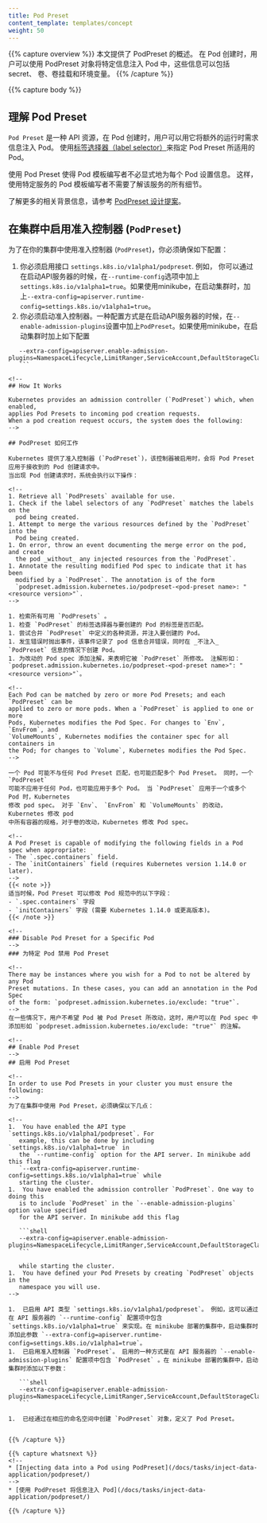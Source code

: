 ```yaml
---
title: Pod Preset
content_template: templates/concept
weight: 50
---
```


<!--
---
reviewers:
- jessfraz
title: Pod Preset
content_template: templates/concept
weight: 50
---
-->

<!--
This page provides an overview of PodPresets, which are objects for injecting
certain information into pods at creation time. The information can include
secrets, volumes, volume mounts, and environment variables.
-->
{{% capture overview %}}
本文提供了 PodPreset 的概述。 在 Pod 创建时，用户可以使用 PodPreset 对象将特定信息注入 Pod 中，这些信息可以包括 secret、 卷、卷挂载和环境变量。
{{% /capture %}}


{{% capture body %}}

<!--
## Understanding Pod Presets
-->
## 理解 Pod Preset

<!--
A `Pod Preset` is an API resource for injecting additional runtime requirements
into a Pod at creation time.
You use [label selectors](/docs/concepts/overview/working-with-objects/labels/#label-selectors)
to specify the Pods to which a given Pod Preset applies.
-->
`Pod Preset` 是一种 API 资源，在 Pod 创建时，用户可以用它将额外的运行时需求信息注入 Pod。
使用[标签选择器（label selector）](/docs/concepts/overview/working-with-objects/labels/#label-selectors)来指定 Pod Preset 所适用的 Pod。

<!--
Using a Pod Preset allows pod template authors to not have to explicitly provide
all information for every pod. This way, authors of pod templates consuming a
specific service do not need to know all the details about that service.
-->

使用 Pod Preset 使得 Pod 模板编写者不必显式地为每个 Pod 设置信息。
这样，使用特定服务的 Pod 模板编写者不需要了解该服务的所有细节。

<!--
For more information about the background, see the [design proposal for PodPreset](https://git.k8s.io/community/contributors/design-proposals/service-catalog/pod-preset.md).
-->

了解更多的相关背景信息，请参考 [ PodPreset 设计提案](https://git.k8s.io/community/contributors/design-proposals/service-catalog/pod-preset.md)。

<!--
## Enable PodPreset in your cluster {#enable-pod-preset}

In order to use Pod presets in your cluster you must ensure the following:

1.  You have enabled the API type `settings.k8s.io/v1alpha1/podpreset`. For
    example, this can be done by including `settings.k8s.io/v1alpha1=true` in
    the `--runtime-config` option for the API server. In minikube add this flag
    `--extra-config=apiserver.runtime-config=settings.k8s.io/v1alpha1=true` while
    starting the cluster.
1.  You have enabled the admission controller `PodPreset`. One way to doing this
    is to include `PodPreset` in the `--enable-admission-plugins` option value specified
    for the API server. In minikube, add this flag
    
    ```shell
    --extra-config=apiserver.enable-admission-plugins=NamespaceLifecycle,LimitRanger,ServiceAccount,DefaultStorageClass,DefaultTolerationSeconds,NodeRestriction,MutatingAdmissionWebhook,ValidatingAdmissionWebhook,ResourceQuota,PodPreset
    ```
    
    while starting the cluster.
-->

## 在集群中启用准入控制器 (`PodPreset`)

为了在你的集群中使用准入控制器 (`PodPreset`)，你必须确保如下配置：

1. 你必须启用接口 `settings.k8s.io/v1alpha1/podpreset`. 例如， 你可以通过在启动API服务器的时候，在`--runtime-config`选项中加上`settings.k8s.io/v1alpha1=true`。如果使用minikube，在启动集群时，加上`--extra-config=apiserver.runtime-config=settings.k8s.io/v1alpha1=true`。
1. 你必须启动准入控制器。一种配置方式是在启动API服务器的时候，在`--enable-admission-plugins`设置中加上`PodPreset`。如果使用minikube，在启动集群时加上如下配置
 ```shell
    --extra-config=apiserver.enable-admission-plugins=NamespaceLifecycle,LimitRanger,ServiceAccount,DefaultStorageClass,DefaultTolerationSeconds,NodeRestriction,MutatingAdmissionWebhook,ValidatingAdmissionWebhook,ResourceQuota,PodPreset
    ```

<!--
## How It Works

Kubernetes provides an admission controller (`PodPreset`) which, when enabled,
applies Pod Presets to incoming pod creation requests.
When a pod creation request occurs, the system does the following:
-->

## PodPreset 如何工作

Kubernetes 提供了准入控制器 (`PodPreset`)，该控制器被启用时，会将 Pod Preset 
应用于接收到的 Pod 创建请求中。
当出现 Pod 创建请求时，系统会执行以下操作：

<!--
1. Retrieve all `PodPresets` available for use.
1. Check if the label selectors of any `PodPreset` matches the labels on the
   pod being created.
1. Attempt to merge the various resources defined by the `PodPreset` into the
   Pod being created.
1. On error, throw an event documenting the merge error on the pod, and create
   the pod _without_ any injected resources from the `PodPreset`.
1. Annotate the resulting modified Pod spec to indicate that it has been
   modified by a `PodPreset`. The annotation is of the form
   `podpreset.admission.kubernetes.io/podpreset-<pod-preset name>: "<resource version>"`.
-->

1. 检索所有可用 `PodPresets` 。
1. 检查 `PodPreset` 的标签选择器与要创建的 Pod 的标签是否匹配。
1. 尝试合并 `PodPreset` 中定义的各种资源，并注入要创建的 Pod。
1. 发生错误时抛出事件，该事件记录了 pod 信息合并错误，同时在 _不注入_ `PodPreset` 信息的情况下创建 Pod。
1. 为改动的 Pod spec 添加注解，来表明它被 `PodPreset` 所修改。 注解形如：
`podpreset.admission.kubernetes.io/podpreset-<pod-preset name>": "<resource version>"`。

<!--
Each Pod can be matched by zero or more Pod Presets; and each `PodPreset` can be
applied to zero or more pods. When a `PodPreset` is applied to one or more
Pods, Kubernetes modifies the Pod Spec. For changes to `Env`, `EnvFrom`, and
`VolumeMounts`, Kubernetes modifies the container spec for all containers in
the Pod; for changes to `Volume`, Kubernetes modifies the Pod Spec.
-->

一个 Pod 可能不与任何 Pod Preset 匹配，也可能匹配多个 Pod Preset。 同时，一个 `PodPreset` 
可能不应用于任何 Pod，也可能应用于多个 Pod。 当 `PodPreset` 应用于一个或多个 Pod 时，Kubernetes
修改 pod spec。 对于 `Env`、 `EnvFrom` 和 `VolumeMounts` 的改动， Kubernetes 修改 pod
中所有容器的规格，对于卷的改动，Kubernetes 修改 Pod spec。

<!--
A Pod Preset is capable of modifying the following fields in a Pod spec when appropriate:
- The `.spec.containers` field.
- The `initContainers` field (requires Kubernetes version 1.14.0 or later).
-->
{{< note >}}
适当时候，Pod Preset 可以修改 Pod 规范中的以下字段：
- `.spec.containers` 字段
- `initContainers` 字段 (需要 Kubernetes 1.14.0 或更高版本)。
{{< /note >}}

<!--
### Disable Pod Preset for a Specific Pod
-->
### 为特定 Pod 禁用 Pod Preset

<!--
There may be instances where you wish for a Pod to not be altered by any Pod
Preset mutations. In these cases, you can add an annotation in the Pod Spec
of the form: `podpreset.admission.kubernetes.io/exclude: "true"`.
-->
在一些情况下，用户不希望 Pod 被 Pod Preset 所改动，这时，用户可以在 Pod spec 中添加形如 `podpreset.admission.kubernetes.io/exclude: "true"` 的注解。

<!--
## Enable Pod Preset
-->
## 启用 Pod Preset

<!--
In order to use Pod Presets in your cluster you must ensure the following:
-->
为了在集群中使用 Pod Preset，必须确保以下几点：

<!--
1.  You have enabled the API type `settings.k8s.io/v1alpha1/podpreset`. For
    example, this can be done by including `settings.k8s.io/v1alpha1=true` in
    the `--runtime-config` option for the API server. In minikube add this flag
    `--extra-config=apiserver.runtime-config=settings.k8s.io/v1alpha1=true` while
    starting the cluster.
1.  You have enabled the admission controller `PodPreset`. One way to doing this
    is to include `PodPreset` in the `--enable-admission-plugins` option value specified
    for the API server. In minikube add this flag
    
    ```shell
    --extra-config=apiserver.enable-admission-plugins=NamespaceLifecycle,LimitRanger,ServiceAccount,DefaultStorageClass,DefaultTolerationSeconds,NodeRestriction,MutatingAdmissionWebhook,ValidatingAdmissionWebhook,ResourceQuota,PodPreset
    ```
    
    while starting the cluster.
1.  You have defined your Pod Presets by creating `PodPreset` objects in the
    namespace you will use.
-->

1.  已启用 API 类型 `settings.k8s.io/v1alpha1/podpreset`。 例如，这可以通过在 API 服务器的 `--runtime-config` 配置项中包含 `settings.k8s.io/v1alpha1=true` 来实现。在 minikube 部署的集群中，启动集群时添加此参数 `--extra-config=apiserver.runtime-config=settings.k8s.io/v1alpha1=true`。
1.  已启用准入控制器 `PodPreset`。 启用的一种方式是在 API 服务器的 `--enable-admission-plugins` 配置项中包含 `PodPreset` 。在 minikube 部署的集群中，启动集群时添加以下参数：

    ```shell
    --extra-config=apiserver.enable-admission-plugins=NamespaceLifecycle,LimitRanger,ServiceAccount,DefaultStorageClass,DefaultTolerationSeconds,NodeRestriction,MutatingAdmissionWebhook,ValidatingAdmissionWebhook,ResourceQuota,PodPreset
    ```

1.  已经通过在相应的命名空间中创建 `PodPreset` 对象，定义了 Pod Preset。


{{% /capture %}}

{{% capture whatsnext %}}
<!--
* [Injecting data into a Pod using PodPreset](/docs/tasks/inject-data-application/podpreset/)
-->
* [使用 PodPreset 将信息注入 Pod](/docs/tasks/inject-data-application/podpreset/)

{{% /capture %}}
